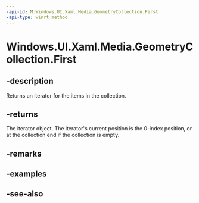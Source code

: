 ```yaml
---
-api-id: M:Windows.UI.Xaml.Media.GeometryCollection.First
-api-type: winrt method
---
```


<!-- Method syntax
public Windows.Foundation.Collections.IIterator<Windows.UI.Xaml.Media.Geometry> First()
-->

# Windows.UI.Xaml.Media.GeometryCollection.First

## -description
Returns an iterator for the items in the collection.



## -returns
The iterator object. The iterator's current position is the 0-index position, or at the collection end if the collection is empty.

## -remarks

## -examples

## -see-also

